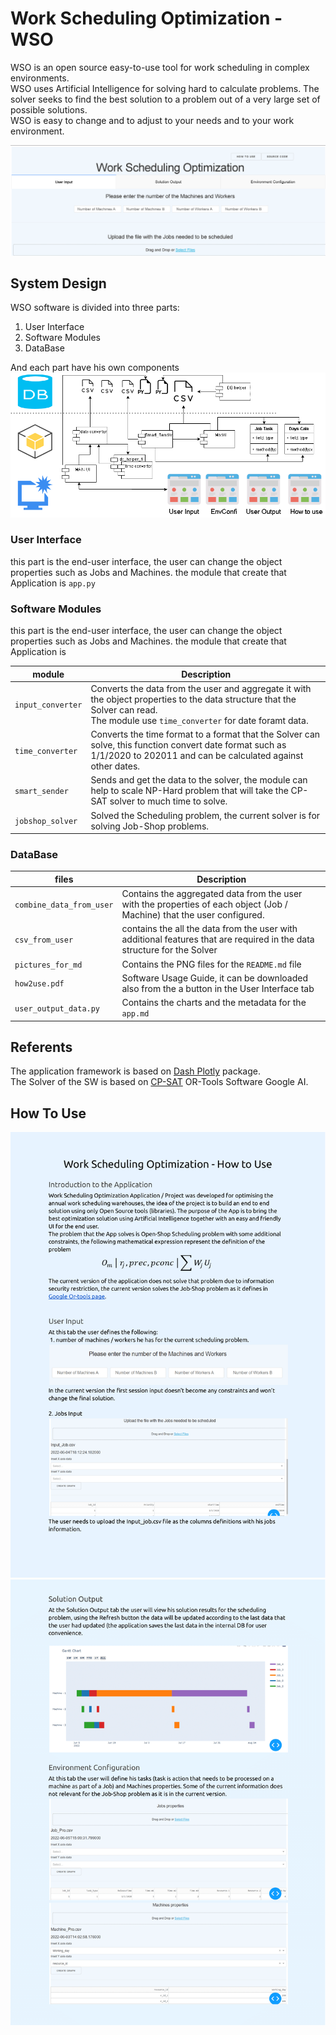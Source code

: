 # Work Scheduling Optimization - WSO
WSO is an open source easy-to-use tool for work scheduling in complex environments. <br>
WSO uses Artificial Intelligence for solving hard to calculate problems. The solver seeks to find the best solution to a problem out of a very large set of possible solutions.<br>
WSO is easy to change and to adjust to your needs and to your work environment.

![](database/pictures_for_md/Main_UI_Screen.PNG)

## System Design 
WSO software is divided into three parts:
1. User Interface
2. Software Modules
3. DataBase <br>

And each part have his own components
![](database/pictures_for_md/system_desing.png)<br>

### User Interface 
this part is the end-user interface, the user can change the object properties such as Jobs and Machines.
the module that create that Application is `app.py`
### Software Modules 
this part is the end-user interface, the user can change the object properties such as Jobs and Machines.
the module that create that Application is 

| module | Description |
| ------ | ----------- |
| `input_converter`   | Converts the data from the user and aggregate it with the object properties to the data structure that the Solver can read. <br> The module use `time_converter` for date foramt data. |
| `time_converter` | Converts the time format to a format that the Solver can solve, this function convert date format such as 1/1/2020 to 202011 and can be calculated against other dates. |
| `smart_sender`    | Sends and get the data to the solver, the module can help to scale NP-Hard problem that will take the CP-SAT solver to much time to solve. |
| `jobshop_solver`    | Solved the Scheduling problem, the current solver is for solving Job-Shop problems. |


### DataBase
| files | Description |
| ------ | ----------- |
| `combine_data_from_user`   | Contains the aggregated data from the user with the properties of each object (Job / Machine) that the user configured. |
| `csv_from_user` | contains the all the data from the user with additional features that are required in the data structure for the Solver  |
| `pictures_for_md`    | Contains the PNG files for the `README.md` file |
| `how2use.pdf`    |Software Usage Guide, it can be downloaded also from the a button in the User Interface tab|
| `user_output_data.py`    | Contains the charts and the metadata for the `app.md` |

## Referents 

The application framework is based on [Dash Plotly](https://dash.plotly.com/introduction) package.<br>
The Solver of the SW is based on [CP-SAT](https://developers.google.com/optimization) OR-Tools Software Google AI. <br>

## How To Use
![](database/pictures_for_md/wso_how2use1.png)
![](database/pictures_for_md/wso_how2use2.png)
